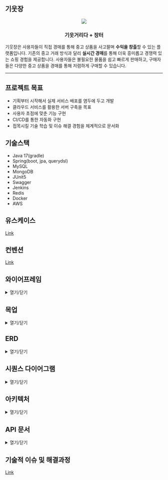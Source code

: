 ## 기웃장

<p align="center">
  <img src="https://github.com/user-attachments/assets/0da2961f-e02f-478c-a653-a890558c12dd">
</p>

<div align="center">
  
  ### 기웃거리다 + 장터
  
</div>

기웃장은 사용자들이 직접 경매를 통해 중고 상품을 사고팔며 **수익을 창출**할 수 있는 플랫폼입니다. 기존의 중고 거래 방식과 달리 **실시간 경매**를 통해 더욱 흥미롭고 경쟁력 있는 쇼핑 경험을 제공합니다. 사용자들은 불필요한 물품을 쉽고 빠르게 판매하고, 구매자들은 다양한 중고 상품을 경매를 통해 저렴하게 구매할 수 있습니다.

---

## 프로젝트 목표
* 기획부터 시작해서 실제 서비스 배포를 염두에 두고 개발
* 클라우드 서비스를 활용한 서버 구축을 목표
* 사용자 초점에 맞춘 기능 구현
* CI/CD를 통한 자동화 구현
* 접목시킬 기술 학습 및 이슈 해결 경험을 체계적으로 문서화

## 기술스택
* Java 17(gradle)
* Spring(boot, jpa, querydsl)
* MySQL
* MongoDB
* JUnit5
* Swagger
* Jenkins
* Redis
* Docker
* AWS

## 유스케이스
[Link](https://github.com/songbyhyeok/2024-giwoot-jang/wiki/%EC%9C%A0%EC%A6%88%EC%BC%80%EC%9D%B4%EC%8A%A4)

## 컨벤션
[Link](https://github.com/songbyhyeok/2024-giwoot-jang/wiki/%EC%BB%A8%EB%B2%A4%EC%85%98)

## 와이어프레임
<details>
<summary>열기/닫기</summary>
<div markdown="1">       
  
![wireframe](https://github.com/user-attachments/assets/89e60647-e44f-4279-b329-b759c0907dc1)

</div>
</details>

## 목업
<details>
<summary>열기/닫기</summary>
<div markdown="1">       

![mockups](https://github.com/user-attachments/assets/496f240e-0eb6-4447-94f0-053e327b188b)

</div>
</details>

## ERD
<details>
<summary>열기/닫기</summary>
<div markdown="1">       
  
![Giwoot-jang-ERD](https://github.com/user-attachments/assets/e631f10a-e610-4cd3-b885-5e6f7dcd8d5f)

</div>
</details>

## 시퀀스 다이어그램
<details>
<summary>열기/닫기</summary>
<div markdown="1">       



</div>
</details>

## 아키텍처
<details>
<summary>열기/닫기</summary>
<div markdown="1">       



</div>
</details>

## API 문서
<details>
<summary>열기/닫기</summary>
<div markdown="1">       



</div>
</details>

## 기술적 이슈 및 해결과정
[Link]()
